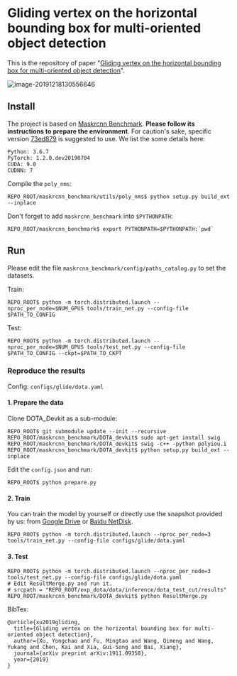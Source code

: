 # Gliding vertex on the horizontal bounding box for multi-oriented object detection 

This is the repository of paper "[Gliding vertex on the horizontal bounding box for multi-oriented object detection](https://arxiv.org/abs/1911.09358)". 

![image-20191218130556646](https://tva1.sinaimg.cn/large/006tNbRwly1ga0sm5sjiuj30w60ek1kx.jpg)

## Install

The project is based on [Maskrcnn Benchmark](https://github.com/facebookresearch/maskrcnn-benchmark). **Please follow its instructions to prepare the environment**. For caution's sake, specific version [73ed879](https://github.com/facebookresearch/maskrcnn-benchmark/tree/73ed87954c971b4f6f38d9da442bcac51055353e) is suggested to use. We list the some details here:

```
Python: 3.6.7
PyTorch: 1.2.0.dev20190704
CUDA: 9.0
CUDNN: 7
```

Compile the `poly_nms`:

```shell
REPO_ROOT/maskrcnn_benchmark/utils/poly_nms$ python setup.py build_ext --inplace
```

Don't forget to add `maskrcnn_benchmark` into `$PYTHONPATH`:

```shell
REPO_ROOT/maskrcnn_benchmark$ export PYTHONPATH=$PYTHONPATH:`pwd`
```

## Run

Please edit the file `maskrcnn_benchmark/config/paths_catalog.py` to set the datasets.

Train:

```shell
REPO_ROOT$ python -m torch.distributed.launch --nproc_per_node=$NUM_GPUS tools/train_net.py --config-file $PATH_TO_CONFIG
```

Test:

```shell
REPO_ROOT$ python -m torch.distributed.launch --nproc_per_node=$NUM_GPUS tools/test_net.py --config-file $PATH_TO_CONFIG --ckpt=$PATH_TO_CKPT
```

### Reproduce the results

Config: `configs/glide/dota.yaml`

#### 1. Prepare the data

Clone DOTA_Devkit as a sub-module:

```shell
REPO_ROOT$ git submodule update --init --recursive
REPO_ROOT/maskrcnn_benchmark/DOTA_devkit$ sudo apt-get install swig
REPO_ROOT/maskrcnn_benchmark/DOTA_devkit$ swig -c++ -python polyiou.i
REPO_ROOT/maskrcnn_benchmark/DOTA_devkit$ python setup.py build_ext --inplace
```

Edit the `config.json` and run:

```shell
REPO_ROOT$ python prepare.py
```

#### 2. Train

You can train the model by yourself or directly use the snapshot provided by us: from [Google Drive](https://drive.google.com/open?id=19j6PiHFdtWemu0TC6pURKCpVcjKawPso) or [Baidu NetDisk](https://pan.baidu.com/s/1FO2eNBP6J6HgiklGjxnxuw).

```shell
REPO_ROOT$ python -m torch.distributed.launch --nproc_per_node=3 tools/train_net.py --config-file configs/glide/dota.yaml
```

#### 3. Test

```shell
REPO_ROOT$ python -m torch.distributed.launch --nproc_per_node=3 tools/test_net.py --config-file configs/glide/dota.yaml
# Edit ResultMerge.py and run it.
# srcpath = "REPO_ROOT/exp_dota/dota/inference/dota_test_cut/results"
REPO_ROOT/maskrcnn_benchmark/DOTA_devkit$ python ResultMerge.py
```

BibTex:
```
@article{xu2019gliding,
  title={Gliding vertex on the horizontal bounding box for multi-oriented object detection},
  author={Xu, Yongchao and Fu, Mingtao and Wang, Qimeng and Wang, Yukang and Chen, Kai and Xia, Gui-Song and Bai, Xiang},
  journal={arXiv preprint arXiv:1911.09358},
  year={2019}
}
```
